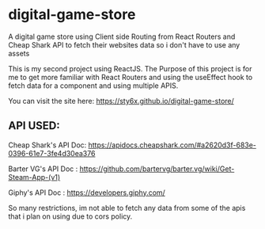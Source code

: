 # digital-game-store

A digital game store using Client side Routing from React Routers and Cheap Shark API to fetch their websites data so i don't have to use any assets

This is my second project using ReactJS. The Purpose of this project is for me to get more familiar with React Routers and using the useEffect hook to fetch data for a component and using multiple APIS.

You can visit the site here:  https://sty6x.github.io/digital-game-store/

## API USED:

Cheap Shark's API Doc: https://apidocs.cheapshark.com/#a2620d3f-683e-0396-61e7-3fe4d30ea376

Barter VG's API Doc : https://github.com/bartervg/barter.vg/wiki/Get-Steam-App-(v1)

Giphy's API Doc : https://developers.giphy.com/

So many restrictions, im not able to fetch any data from some of the apis that i plan on using due to cors policy.
